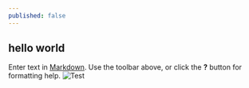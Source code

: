 ```yaml
---
published: false
---
```


hello world
 -----------

Enter text in [Markdown](http://daringfireball.net/projects/markdown/). Use the toolbar above, or click the **?** button for formatting help.
![Test](/_drafts/image.jpg)
